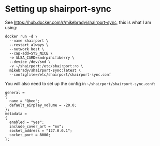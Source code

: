 # Setting up shairport-sync

See https://hub.docker.com/r/mikebrady/shairport-sync, this is what I am using:

```shell
docker run -d \
  --name shairport \
  --restart always \
  --network host \
  --cap-add=SYS_NICE \
  -e ALSA_CARD=sndrpihifiberry \
  --device /dev/snd \
  -v ~/shairport:/etc/shairport:ro \
  mikebrady/shairport-sync:latest \
  --configfile=/etc/shairport/shairport-sync.conf
```

You will also need to set up the config in `~/shairport/shairport-sync.conf`:

```
general =
{
  name = "Qbee";
  default_airplay_volume = -20.0;
};
metadata =
{
  enabled = "yes";
  include_cover_art = "no";
  socket_address = "127.0.0.1";
  socket_port = 8000;
};
```
